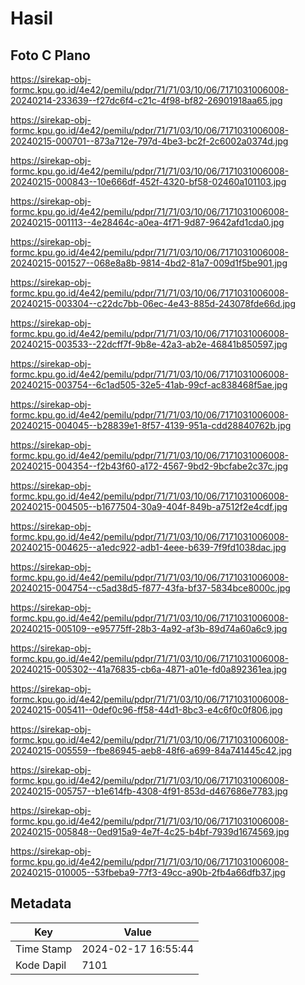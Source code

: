 # Hasil

## Foto C Plano

https://sirekap-obj-formc.kpu.go.id/4e42/pemilu/pdpr/71/71/03/10/06/7171031006008-20240214-233639--f27dc6f4-c21c-4f98-bf82-26901918aa65.jpg

https://sirekap-obj-formc.kpu.go.id/4e42/pemilu/pdpr/71/71/03/10/06/7171031006008-20240215-000701--873a712e-797d-4be3-bc2f-2c6002a0374d.jpg

https://sirekap-obj-formc.kpu.go.id/4e42/pemilu/pdpr/71/71/03/10/06/7171031006008-20240215-000843--10e666df-452f-4320-bf58-02460a101103.jpg

https://sirekap-obj-formc.kpu.go.id/4e42/pemilu/pdpr/71/71/03/10/06/7171031006008-20240215-001113--4e28464c-a0ea-4f71-9d87-9642afd1cda0.jpg

https://sirekap-obj-formc.kpu.go.id/4e42/pemilu/pdpr/71/71/03/10/06/7171031006008-20240215-001527--068e8a8b-9814-4bd2-81a7-009d1f5be901.jpg

https://sirekap-obj-formc.kpu.go.id/4e42/pemilu/pdpr/71/71/03/10/06/7171031006008-20240215-003304--c22dc7bb-06ec-4e43-885d-243078fde66d.jpg

https://sirekap-obj-formc.kpu.go.id/4e42/pemilu/pdpr/71/71/03/10/06/7171031006008-20240215-003533--22dcff7f-9b8e-42a3-ab2e-46841b850597.jpg

https://sirekap-obj-formc.kpu.go.id/4e42/pemilu/pdpr/71/71/03/10/06/7171031006008-20240215-003754--6c1ad505-32e5-41ab-99cf-ac838468f5ae.jpg

https://sirekap-obj-formc.kpu.go.id/4e42/pemilu/pdpr/71/71/03/10/06/7171031006008-20240215-004045--b28839e1-8f57-4139-951a-cdd28840762b.jpg

https://sirekap-obj-formc.kpu.go.id/4e42/pemilu/pdpr/71/71/03/10/06/7171031006008-20240215-004354--f2b43f60-a172-4567-9bd2-9bcfabe2c37c.jpg

https://sirekap-obj-formc.kpu.go.id/4e42/pemilu/pdpr/71/71/03/10/06/7171031006008-20240215-004505--b1677504-30a9-404f-849b-a7512f2e4cdf.jpg

https://sirekap-obj-formc.kpu.go.id/4e42/pemilu/pdpr/71/71/03/10/06/7171031006008-20240215-004625--a1edc922-adb1-4eee-b639-7f9fd1038dac.jpg

https://sirekap-obj-formc.kpu.go.id/4e42/pemilu/pdpr/71/71/03/10/06/7171031006008-20240215-004754--c5ad38d5-f877-43fa-bf37-5834bce8000c.jpg

https://sirekap-obj-formc.kpu.go.id/4e42/pemilu/pdpr/71/71/03/10/06/7171031006008-20240215-005109--e95775ff-28b3-4a92-af3b-89d74a60a6c9.jpg

https://sirekap-obj-formc.kpu.go.id/4e42/pemilu/pdpr/71/71/03/10/06/7171031006008-20240215-005302--41a76835-cb6a-4871-a01e-fd0a892361ea.jpg

https://sirekap-obj-formc.kpu.go.id/4e42/pemilu/pdpr/71/71/03/10/06/7171031006008-20240215-005411--0def0c96-ff58-44d1-8bc3-e4c6f0c0f806.jpg

https://sirekap-obj-formc.kpu.go.id/4e42/pemilu/pdpr/71/71/03/10/06/7171031006008-20240215-005559--fbe86945-aeb8-48f6-a699-84a741445c42.jpg

https://sirekap-obj-formc.kpu.go.id/4e42/pemilu/pdpr/71/71/03/10/06/7171031006008-20240215-005757--b1e614fb-4308-4f91-853d-d467686e7783.jpg

https://sirekap-obj-formc.kpu.go.id/4e42/pemilu/pdpr/71/71/03/10/06/7171031006008-20240215-005848--0ed915a9-4e7f-4c25-b4bf-7939d1674569.jpg

https://sirekap-obj-formc.kpu.go.id/4e42/pemilu/pdpr/71/71/03/10/06/7171031006008-20240215-010005--53fbeba9-77f3-49cc-a90b-2fb4a66dfb37.jpg


## Metadata

| Key        | Value               |
| ---------- | ------------------- |
| Time Stamp | 2024-02-17 16:55:44 |
| Kode Dapil | 7101                |



